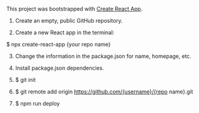 This project was bootstrapped with [Create React App](https://github.com/facebook/create-react-app).

1. Create an empty, public GitHub repository.

2. Create a new React app in the terminal:

$ npx create-react-app {your repo name}

3. Change the information in the package.json for name, homepage, etc.

4. Install package.json dependencies.

5. $ git init

6. $ git remote add origin https://github.com/{username}/{repo name}.git

7. $ npm run deploy
